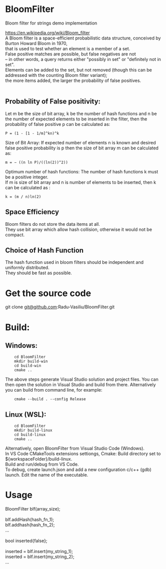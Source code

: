 # BloomFilter
Bloom filter for strings demo implementation

https://en.wikipedia.org/wiki/Bloom_filter <br />
A Bloom filter is a space-efficient probabilistic data structure, conceived by Burton Howard Bloom in 1970,<br />
 that is used to test whether an element is a member of a set.<br />
 False positive matches are possible, but false negatives are not<br />
 – in other words, a query returns either "possibly in set" or "definitely not in set".<br />
 Elements can be added to the set, but not removed (though this can be addressed with the counting Bloom filter variant);<br />
 the more items added, the larger the probability of false positives.<br /><br />
 
## Probability of False positivity: 
Let m be the size of bit array, k be the number of hash functions and n be the number of expected elements to be inserted in the filter, then the probability of false positive p can be calculated as:<br />

    P = (1 - [1 - 1/m]^kn)^k

Size of Bit Array: If expected number of elements n is known and desired false positive probability is p then the size of bit array m can be calculated as:<br />

    m = − ((n ln P)/((ln(2))^2))

Optimum number of hash functions: The number of hash functions k must be a positive integer.<br />
If m is size of bit array and n is number of elements to be inserted, then k can be calculated as : <br />

    k = (m / n)ln(2)

## Space Efficiency

Bloom filters do not store the data items at all.<br />
 They use bit array which allow hash collision, otherwise it would not be compact. 
    
## Choice of Hash Function

The hash function used in bloom filters should be independent and uniformly distributed.<br />
They should be fast as possible.

# Get the source code

git clone git@github.com:Radu-Vasiliu/BloomFilter.git

# Build:
## Windows: 
```
    cd BloomFilter
    mkdir build-win
    cd build-win
    cmake ..
```
The above steps generate Visual Studio solution and project files. You can then open the solution in Visual Studio and build from there.
Alternatively you can build from command line, for example:
```
    cmake --build . --config Release
```

## Linux (WSL):
```
    cd BloomFilter
    mkdir build-linux
    cd build-linux
    cmake ..
```
Alternatively, open BloomFilter from Visual Studio Code (Windows).<br />
In VS Code CMakeTools extensions settiongs, Cmake: Build directory set to ${workspaceFolder}/build-linux.<br />
Build and run/debug from VS Code.<br />
To debug, create launch.json and add a new configuration c/c++ (gdb) launch. Edit the name of the executable.<br />

# Usage
BloomFilter blf(array_size);<br />
<br />
blf.addHash(hash_fn_1);<br />
blf.addhash(hash_fn_2);<br />
...<br />
<br />
bool inserted{false};<br />
<br />
inserted = blf.insert(my_string_1);<br />
inserted = blf.insert(my_string_2);<br />
...<br />

